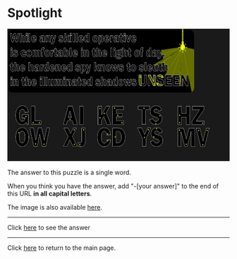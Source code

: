 # Spotlight

<img src="/images/Spotlight/Spotlight.jpg" alt="Spotlight" style="width:600px;height:300px;">

The answer to this puzzle is a single word.

When you think you have the answer, add "-[your answer]" to the end of this URL **in all capital letters**.

The image is also available [here](../../images/Spotlight/Spotlight.jpg).

-----

Click [here](Spotlight-SNOOP) to see the answer

-----

Click [here](../..) to return to the main page.
